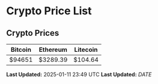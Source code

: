# Crypto Price List

## Crypto Prices
| Bitcoin | Ethereum | Litecoin |
| ------- | -------- | -------- |
| $94651 | $3289.39 | $104.64 |
**Last Updated:** 2025-01-11 23:49 UTC
**Last Updated:** $DATE$
